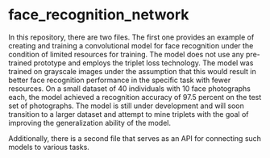 # face_recognition_network
In this repository, there are two files. The first one provides an example of creating and training a convolutional model for face recognition under the condition of limited resources for training. The model does not use any pre-trained prototype and employs the triplet loss technology. The model was trained on grayscale images under the assumption that this would result in better face recognition performance in the specific task with fewer resources. On a small dataset of 40 individuals with 10 face photographs each, the model achieved a recognition accuracy of 97.5 percent on the test set of photographs. The model is still under development and will soon transition to a larger dataset and attempt to mine triplets with the goal of improving the generalization ability of the model.

Additionally, there is a second file that serves as an API for connecting such models to various tasks.
